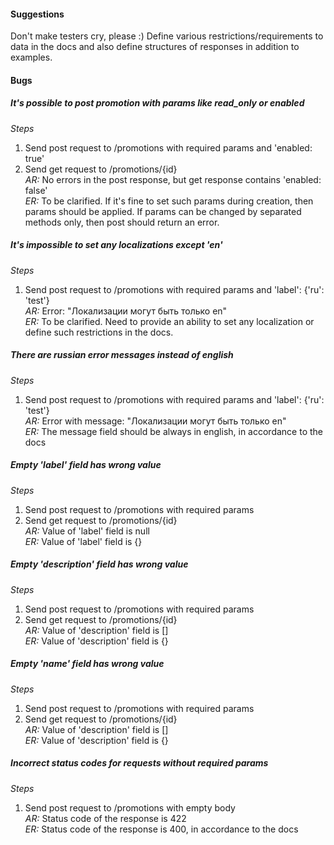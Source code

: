 #### Suggestions

Don't make testers cry, please :) Define various restrictions/requirements to data in the docs and also define structures of responses in addition to examples.

#### Bugs

##### It's possible to post promotion with params like read_only or enabled 
*Steps*  
1. Send post request to /promotions with required params and 'enabled: true'  
2. Send get request to /promotions/{id}  
*AR:* No errors in the post response, but get response contains 'enabled: false'  
*ER:* To be clarified. If it's fine to set such params during creation, then params should be applied. If params can be changed by separated methods only, then post should return an error.

##### It's impossible to set any localizations except 'en'
*Steps*  
1. Send post request to /promotions with required params and 'label': {'ru': 'test'}  
*AR:* Error: "Локализации могут быть только en"  
*ER:* To be clarified. Need to provide an ability to set any localization or define such restrictions in the docs.

##### There are russian error messages instead of english
*Steps*  
1. Send post request to /promotions with required params and 'label': {'ru': 'test'}  
*AR:* Error with message: "Локализации могут быть только en"  
*ER:* The message field should be always in english, in accordance to the docs

##### Empty 'label' field has wrong value
*Steps*  
1. Send post request to /promotions with required params  
2. Send get request to /promotions/{id}  
*AR:* Value of 'label' field is null  
*ER:* Value of 'label' field is {}  

##### Empty 'description' field has wrong value
*Steps*  
1. Send post request to /promotions with required params  
2. Send get request to /promotions/{id}  
*AR:* Value of 'description' field is []  
*ER:* Value of 'description' field is {}  

##### Empty 'name' field has wrong value
*Steps*  
1. Send post request to /promotions with required params  
2. Send get request to /promotions/{id}  
*AR:* Value of 'description' field is []  
*ER:* Value of 'description' field is {}

##### Incorrect status codes for requests without required params
*Steps*  
1. Send post request to /promotions with empty body  
*AR:* Status code of the response is 422  
*ER:* Status code of the response is 400, in accordance to the docs  
